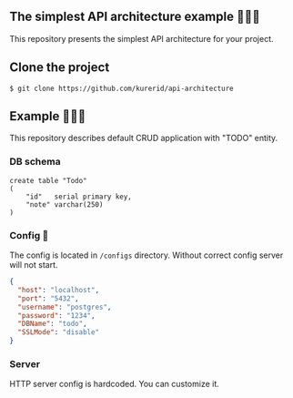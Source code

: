 ## The simplest API architecture example 👨🏻‍🏫
This repository presents the simplest API architecture for your project.
## Clone the project

```
$ git clone https://github.com/kurerid/api-architecture
```

## Example 👨🏻‍💻
This repository describes default CRUD application with "TODO" entity.

### DB schema
```postgresql
create table "Todo"
(
    "id"   serial primary key,
    "note" varchar(250)
)
```

### Config 📁
The config is located in `/configs` directory.
Without correct config server will not start.
```json
{
  "host": "localhost",
  "port": "5432",
  "username": "postgres",
  "password": "1234",
  "DBName": "todo",
  "SSLMode": "disable"
}
```

### Server
HTTP server config is hardcoded. You can customize it.